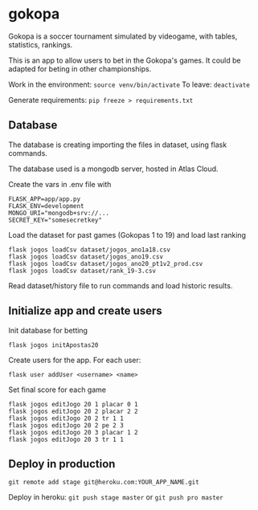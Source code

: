 # gokopa
Gokopa is a soccer tournament simulated by videogame, with tables, statistics, rankings.

This is an app to allow users to bet in the Gokopa's games. It could be adapted for beting in other championships.

Work in the environment: `source venv/bin/activate`
To leave: `deactivate`

Generate requirements: `pip freeze > requirements.txt`

## Database

The database is creating importing the files in dataset, using flask commands.

The database used is a mongodb server, hosted in Atlas Cloud.

Create the vars in .env file with 

```
FLASK_APP=app/app.py
FLASK_ENV=development
MONGO_URI="mongodb+srv://...
SECRET_KEY="somesecretkey"
```

Load the dataset for past games (Gokopas 1 to 19) and load last ranking

```
flask jogos loadCsv dataset/jogos_ano1a18.csv
flask jogos loadCsv dataset/jogos_ano19.csv
flask jogos loadCsv dataset/jogos_ano20_pt1v2_prod.csv
flask jogos loadCsv dataset/rank_19-3.csv
```

Read dataset/history file to run commands and load historic results.

## Initialize app and create users


Init database for betting

```
flask jogos initApostas20
```

Create users for the app. For each user:

```
flask user addUser <username> <name>
```

Set final score for each game

```
flask jogos editJogo 20 1 placar 0 1
flask jogos editJogo 20 2 placar 2 2
flask jogos editJogo 20 2 tr 1 1
flask jogos editJogo 20 2 pe 2 3
flask jogos editJogo 20 3 placar 1 2
flask jogos editJogo 20 3 tr 1 1
```


## Deploy in production

`git remote add stage git@heroku.com:YOUR_APP_NAME.git`

Deploy in heroku: `git push stage master` or `git push pro master`
